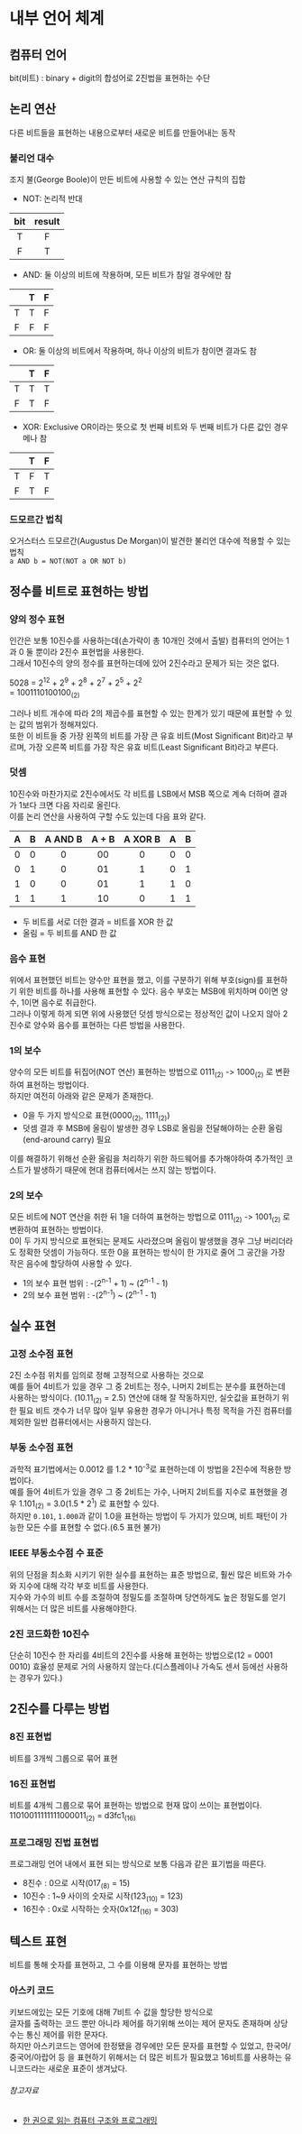 # 내부 언어 체계

## 컴퓨터 언어

bit(비트) : binary + digit의 합성어로 2진법을 표현하는 수단

## 논리 연산

다른 비트들을 표현하는 내용으로부터 새로운 비트를 만들어내는 동작

### 불리언 대수

조지 불(George Boole)이 만든 비트에 사용할 수 있는 연산 규칙의 집합

- NOT: 논리적 반대

| bit | result |
|:---:|:------:|
|  T  |   F    |
|  F  |   T    |

- AND: 둘 이상의 비트에 작용하며, 모든 비트가 참일 경우에만 참

|     |  T  |  F  |
|:---:|:---:|:---:|
|  T  |  T  |  F  |
|  F  |  F  |  F  |

- OR: 둘 이상의 비트에서 작용하며, 하나 이상의 비트가 참이면 결과도 참

|     |  T  |  F  |
|:---:|:---:|:---:|
|  T  |  T  |  T  |
|  F  |  T  |  F  |

- XOR: Exclusive OR이라는 뜻으로 첫 번째 비트와 두 번째 비트가 다른 값인 경우메나 참

|     |  T  |  F  |
|:---:|:---:|:---:|
|  T  |  F  |  T  |
|  F  |  T  |  F  |

### 드모르간 법칙

오거스터스 드모르간(Augustus De Morgan)이 발견한 불리언 대수에 적용할 수 있는 법칙  
`a AND b = NOT(NOT a OR NOT b)`

## 정수를 비트로 표현하는 방법

### 양의 정수 표현

인간은 보통 10진수를 사용하는데(손가락이 총 10개인 것에서 출발) 컴퓨터의 언어는 1과 0 둘 뿐이라 2진수 표현법을 사용한다.  
그래서 10진수의 양의 정수를 표현하는데에 있어 2진수라고 문제가 되는 것은 없다.

5028 = 2<sup>12</sup> + 2<sup>9</sup> + 2<sup>8</sup> + 2<sup>7</sup> + 2<sup>5</sup> + 2<sup>2</sup>  
= 1001110100100<sub>(2)</sub>

그러나 비트 개수에 따라 2의 제곱수를 표현할 수 있는 한계가 있기 때문에 표현할 수 있는 값의 범위가 정해져있다.  
또한 이 비트들 중 가장 왼쪽의 비트를 가장 큰 유효 비트(Most Significant Bit)라고 부르며, 가장 오른쪽 비트를 가장 작은 유효 비트(Least Significant Bit)라고 부른다.

### 덧셈

10진수와 마찬가지로 2진수에서도 각 비트를 LSB에서 MSB 쪽으로 계속 더하며 결과가 1보다 크면 다음 자리로 올린다.  
이를 논리 연산을 사용하여 구할 수도 있는데 다음 표와 같다.

|  A  |  B  | A AND B | A + B | A XOR B |  A  |  B  |
|:---:|:---:|:-------:|:-----:|:-------:|:---:|:---:|
|  0  |  0  |    0    |  00   |    0    |  0  |  0  |
|  0  |  1  |    0    |  01   |    1    |  0  |  1  |
|  1  |  0  |    0    |  01   |    1    |  1  |  0  |
|  1  |  1  |    1    |  10   |    0    |  1  |  1  |

- 두 비트를 서로 더한 결과 = 비트를 XOR 한 값
- 올림 = 두 비트를 AND 한 값

### 음수 표현

위에서 표현했던 비트는 양수만 표현을 했고, 이를 구분하기 위해 부호(sign)를 표현하기 위한 비트를 하나를 사용해 표현할 수 있다. 음수 부호는 MSB에 위치하며 0이면 양수, 1이면 음수로 취급한다.  
그러나 이렇게 하게 되면 위에 사용했던 덧셈 방식으로는 정상적인 값이 나오지 않아 2진수로 양수와 음수를 표현하는 다른 방법을 사용한다.

### 1의 보수

양수의 모든 비트를 뒤집어(NOT 연산) 표현하는 방법으로 0111<sub>(2)</sub> -> 1000<sub>(2)</sub> 로 변환하여 표현하는 방법이다.  
하지만 여전히 아래와 같은 문제가 존재한다.

- 0을 두 가지 방식으로 표현(0000<sub>(2)</sub>, 1111<sub>(2)</sub>)
- 덧셈 결과 후 MSB에 올림이 발생한 경우 LSB로 올림을 전달해야하는 순환 올림(end-around carry) 필요

이를 해결하기 위해선 순환 올림을 처리하기 위한 하드웨어를 추가해야하여 추가적인 코스트가 발생하기 때문에 현대 컴퓨터에서는 쓰지 않는 방법이다.

### 2의 보수

모든 비트에 NOT 연산을 취한 뒤 1을 더하여 표현하는 방법으로 0111<sub>(2)</sub> -> 1001<sub>(2)</sub> 로 변환하여 표현하는 방법이다.  
0이 두 가지 방식으로 표현되는 문제도 사라졌으며 올림이 발생했을 경우 그냥 버리더라도 정확한 덧셈이 가능하다. 또한 0을 표현하는 방식이 한 가지로 줄어 그 공간을 가장 작은 음수에 할당하여 사용할 수 있다.

- 1의 보수 표현 범위 : -(2<sup>n-1</sup> + 1) ~ (2<sup>n-1</sup> - 1)
- 2의 보수 표현 범위 : -(2<sup>n-1</sup>) ~ (2<sup>n-1</sup> - 1)

## 실수 표현

### 고정 소수점 표현

2진 소수점 위치를 임의로 정해 고정적으로 사용하는 것으로  
예를 들어 4비트가 있을 경우 그 중 2비트는 정수, 나머지 2비트는 분수를 표현하는데 사용하는 방식이다. (10.11<sub>(2)</sub> = 2.5)
연산에 대해 잘 작동하지만, 실숫값을 표현하기 위한 필요 비트 갯수가 너무 많아 일부 유용한 경우가 아니거나 특정 목적을 가진 컴퓨터를 제외한 일반 컴퓨터에서는 사용하지 않는다.

### 부동 소수점 표현

과학적 표기법에서는 0.0012 를 1.2 * 10<sup>-3</sup>로 표현하는데 이 방법을 2진수에 적용한 방법이다.  
예를 들어 4비트가 있을 경우 그 중 2비트는 가수, 나머지 2비트를 지수로 표현했을 경우 1.101<sub>(2)</sub> = 3.0(1.5 * 2<sup>1</sup>) 로 표현할 수 있다.  
하지만 `0.101`, `1.000`과 같이 1.0을 표현하는 방법이 두 가지가 있으며, 비트 패턴이 가능한 모든 수를 표현할 수 없다.(6.5 표현 불가)

### IEEE 부동소수점 수 표준

위의 단점을 최소화 시키기 위한 실수를 표현하는 표준 방법으로, 훨씬 많은 비트와 가수와 지수에 대해 각각 부호 비트를 사용한다.  
지수와 가수의 비트 수를 조절하여 정밀도를 조절하며 당연하게도 높은 정밀도를 얻기 위해서는 더 많은 비트를 사용해야한다.

### 2진 코드화한 10진수

단순히 10진수 한 자리를 4비트의 2진수를 사용해 표현하는 방법으로(12 = 0001 0010) 효율성 문제로 거의 사용하지 않는다.(디스플레이나 가속도 센서 등에선 사용하는 경우가 있다.)

## 2진수를 다루는 방법

### 8진 표현법

비트를 3개씩 그룹으로 묶어 표현

### 16진 표현법

비트를 4개씩 그룹으로 묶어 표현하는 방법으로 현재 많이 쓰이는 표현법이다. 11010011111111000011<sub>(2)</sub> = d3fc1<sub>(16)</sub>

### 프로그래밍 진법 표현법

프로그래밍 언어 내에서 표현 되는 방식으로 보통 다음과 같은 표기법을 따른다.

- 8진수 : 0으로 시작(017<sub>(8)</sub> = 15)
- 10진수 : 1~9 사이의 숫자로 시작(123<sub>(10)</sub> = 123)
- 16진수 : 0x로 시작하는 숫자(0x12f<sub>(16)</sub> = 303)

## 텍스트 표현

비트를 통해 숫자를 표현하고, 그 수를 이용해 문자를 표현하는 방법

### 아스키 코드

키보드에있는 모든 기호에 대해 7비트 수 값을 할당한 방식으로  
글자를 출력하는 코드 뿐만 아니라 제어를 하기위해 쓰이는 제어 문자도 존재하며 상당수는 통신 제어를 위한 문자다.  
하지만 아스키코드는 영어에 한정됐을 경우에만 모든 문자를 표현할 수 있었고, 한국어/중국어/아랍어 등 을 표현하기 위해서는 더 많은 비트가 필요했고 16비트를 사용하는 유니코드라는 새로운 표준이 생겨났다.

###### 참고자료

- [한 권으로 읽는 컴퓨터 구조와 프로그래밍](https://www.aladin.co.kr/shop/wproduct.aspx?ItemId=268444562)